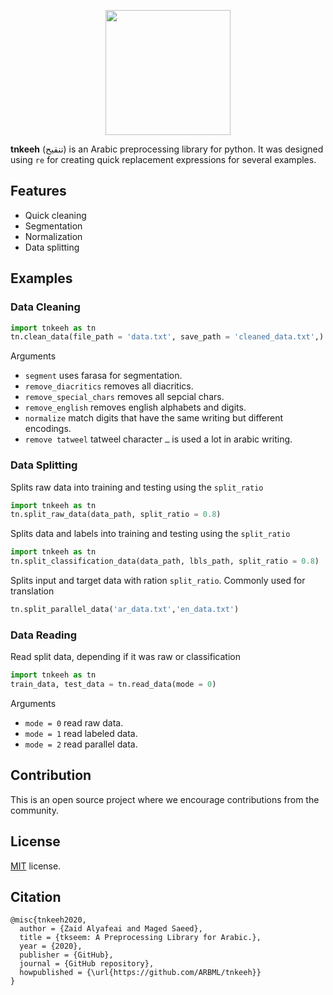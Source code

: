  <p align="center"> 
 <img src = "logo.png" width = "200px"/>
 </p>

**tnkeeh** (تنقيح) is an Arabic preprocessing library for python. It was designed using `re` for creating quick replacement expressions for several examples.

## Features
* Quick cleaning
* Segmentation
* Normalization 
* Data splitting 

## Examples

### Data Cleaning 

```python
import tnkeeh as tn
tn.clean_data(file_path = 'data.txt', save_path = 'cleaned_data.txt',)
```
Arguments

* `segment` uses farasa for segmentation. 
* `remove_diacritics` removes all diacritics. 
* `remove_special_chars` removes all sepcial chars. 
* `remove_english` removes english alphabets and digits. 
* `normalize` match digits that have the same writing but different encodings. 
* `remove tatweel` tatweel character `ـ` is used a lot in arabic writing.  

### Data Splitting 
Splits raw data into training and testing using the `split_ratio`
```python
import tnkeeh as tn
tn.split_raw_data(data_path, split_ratio = 0.8)
```

Splits data and labels into training and testing using the `split_ratio`

```python
import tnkeeh as tn
tn.split_classification_data(data_path, lbls_path, split_ratio = 0.8)
```

Splits input and target data with ration `split_ratio`. Commonly used for translation 

```python
tn.split_parallel_data('ar_data.txt','en_data.txt')

```

### Data Reading
Read split data, depending if it was raw or classification

```python
import tnkeeh as tn
train_data, test_data = tn.read_data(mode = 0)
```

Arguments

* `mode = 0` read raw data. 
* `mode = 1` read labeled data. 
* `mode = 2` read parallel data. 

## Contribution 
This is an open source project where we encourage contributions from the community. 

## License
[MIT](LICENSE) license. 

## Citation
```
@misc{tnkeeh2020,
  author = {Zaid Alyafeai and Maged Saeed},
  title = {tkseem: A Preprocessing Library for Arabic.},
  year = {2020},
  publisher = {GitHub},
  journal = {GitHub repository},
  howpublished = {\url{https://github.com/ARBML/tnkeeh}}
}
```



